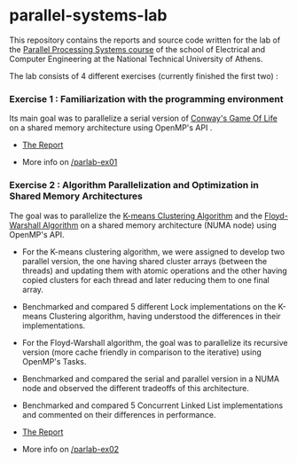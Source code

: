 # parallel-systems-lab

This repository contains the reports and source code written for the lab of the [Parallel Processing Systems course](https://www.ece.ntua.gr/en/undergraduate/courses/3257) of the school of Electrical and Computer Engineering at the National Technical University of Athens.

The lab consists of 4 different exercises (currently finished the first two) :
### Exercise 1 : Familiarization with the programming environment
Its main goal was to parallelize a serial version of [Conway's Game Of Life](https://en.wikipedia.org/wiki/Conway%27s_Game_of_Life) on a shared memory architecture using OpenMP's API .

- [The Report](https://github.com/johnpalaios/parallel-systems-lab/blob/main/parlab-ex01/report_ex01.pdf)

- More info on [/parlab-ex01](https://github.com/johnpalaios/parallel-systems-lab/tree/main/parlab-ex01)


### Exercise 2 : Algorithm Parallelization and Optimization in Shared Memory Architectures
The goal was to parallelize the [K-means Clustering Algorithm](https://en.wikipedia.org/wiki/K-means_clustering)  and the [Floyd-Warshall Algorithm](https://en.wikipedia.org/wiki/Floyd%E2%80%93Warshall_algorithm)  on a shared memory architecture (NUMA node) using OpenMP's API.
- For the K-means clustering algorithm, we were assigned to develop two parallel version, the one having shared cluster arrays (between the threads) and updating them with atomic operations and the other having copied clusters for each thread and later reducing them to one final array.
- Benchmarked and compared 5 different Lock implementations on the K-means Clustering algorithm, having understood the differences in their implementations. 
- For the Floyd-Warshall algorithm, the goal was to parallelize its recursive version (more cache friendly in comparison to the iterative) using OpenMP's Tasks.
- Benchmarked and compared the serial and parallel version in a NUMA node and observed the different tradeoffs of this architecture.
- Benchmarked and compared 5 Concurrent Linked List implementations and commented on their differences in performance.

- [The Report](https://github.com/johnpalaios/parallel-systems-lab/blob/main/parlab-ex02/report_ex02.pdf)


- More info on [/parlab-ex02](https://github.com/johnpalaios/parallel-systems-lab/tree/main/parlab-ex02)



